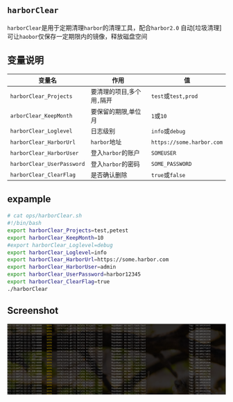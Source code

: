 
## `harborClear` 
`harborClear`是用于定期清理`harbor`的清理工具，配合`harbor2.0` 自动[垃圾清理] 可让`haobor`仅保存一定期限内的镜像，释放磁盘空间

## 变量说明

|变量名|作用|值|
|---|---|---|
|`harborClear_Projects`|要清理的项目,多个用`,`隔开|`test`或`test,prod`|
|`arborClear_KeepMonth`|要保留的期限,单位月|`1`或`10`|
|`harborClear_Loglevel`|日志级别|`info`或`debug`|
|`harborClear_HarborUrl`|`harbor`地址|`https://some.harbor.com`|
|`harborClear_HarborUser`|登入`harbor`的账户|`SOMEUSER`|
|`harborClear_UserPassword`|登入`harbor`的密码|`SOME_PASSWORD`|
|`harborClear_ClearFlag`|是否确认删除|`true`或`false`|



## expample

```sh
# cat ops/harborClear.sh 
#!/bin/bash
export harborClear_Projects=test,petest
export harborClear_KeepMonth=10
#export harborClear_Loglevel=debug
export harborClear_Loglevel=info
export harborClear_HarborUrl=https://some.harbor.com
export harborClear_HarborUser=admin
export harborClear_UserPassword=harbor12345
export harborClear_ClearFlag=true
./harborClear

```

## Screenshot
![2021-12-04-163241_1377x446_scrot](./doc/image/2021-12-04-163241_1377x446_scrot.png)